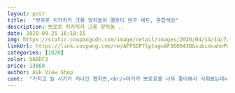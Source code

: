 ```yaml
---
layout: post 
title:  "뽀로로 치카치카 크롱 양치놀이 멜로디 완구 세트, 혼합색상" 
description: 뽀로로 치카치카 크롱 양치놀 ..
date: 2020-09-25 16:10:15 
img: https://static.coupangcdn.com/image/retail/images/2020/04/14/14/7/c888c580-e464-453f-a576-c7b8825fdaf5.jpg 
linkUrl: https://link.coupang.com/re/AFFSDP?lptag=AF3600438&subid=ahnPublicAsk&pageKey=1505212162&itemId=2584253827&vendorItemId=70576463291&traceid=V0-113-a73426d11739d404 
categories: [1020] 
color: 5A8DF3 
price: 13860 
author: Ask View Shop 
cont:  "가지고 놀 시기가 지나긴 했지만,<br/>아기가 뽀로로를 너무 좋아해서 사줘봤는데<br/>아이가 유튜브에서 봤는지 자꾸사달라고 해서<br/>아이는 좋아하네요<br/>양치교육할때도 유용하게 썻어요 ㅋㅋ 단순한 장난감이지만<br/>역시나 너무 좋아합니다.<br/><br/>잘갖고놀아요 치발기로도좋아서 그런가봐요 노래나오는버튼도 계속누르고.<br/>춤춰요ㅋ<br/>주문했어요.<br/><br/>친구네갓다가 요거보고 애가손에서놓지않아서 구입햇네요ㅋ<br/>하루종일 가지고 노네요.<br/> 잘 쓸께요.<br/><br/>" 
---
```

